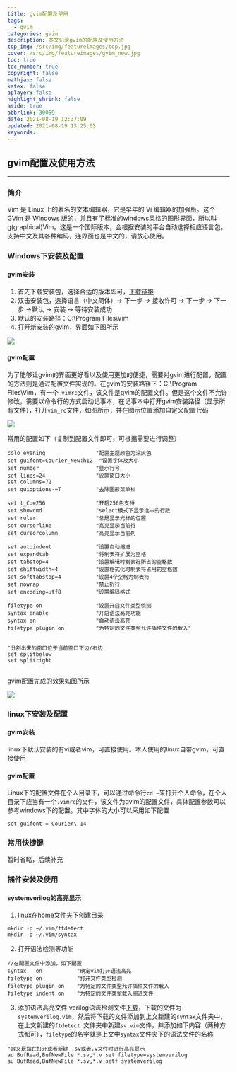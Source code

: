 ```yaml
---
title: gvim配置及使用
tags:
  - gvim
categories: gvim
description: 本文记录gvim的配置及使用方法
top_img: /src/img/featureimages/top.jpg
cover: /src/img/featureimages/gvim_new.jpg
toc: true
toc_number: true
copyright: false
mathjax: false
katex: false
aplayer: false
highlight_shrink: false
aside: true
abbrlink: 30059
date: 2021-08-19 12:37:09
updated: 2021-08-19 13:25:05
keywords:
---
```


##  gvim配置及使用方法

---

### 简介

Vim 是 Linux 上的著名的文本编辑器，它是早年的 Vi 编辑器的加强版。这个 GVim 是 Windows 版的，并且有了标准的windows风格的图形界面，所以叫g(graphical)Vim。这是一个国际版本，会根据安装的平台自动选择相应语言包，支持中文及其各种编码，连界面也是中文的，请放心使用。

### Windows下安装及配置

#### gvim安装

1. 首先下载安装包，选择合适的版本即可，[下载链接](https://github.com/vim/vim-win32-installer/releases)
2. 双击安装包，选择语言（中文简体）-> 下一步 -> 接收许可 -> 下一步 -> 下一步 ->默认 -> 安装 -> 等待安装成功
3. 默认的安装路径：C:\Program Files\Vim
4. 打开新安装的gvim，界面如下图所示

![](https://cdn.jsdelivr.net/gh/wuyasheng/pic_bed/images_blog/gvim_use/gvim_use_01.png)

#### gvim配置

为了能够让gvim的界面更好看以及使用更加的便捷，需要对gvim进行配置，配置的方法则是通过配置文件实现的。在gvim的安装路径下：C:\Program Files\Vim，有一个`_vimrc`文件，该文件是gvim的配置文件。但是这个文件不允许修改，需要以命令行的方式启动记事本，在记事本中打开gvim安装路径（显示所有文件），打开`vim_rc`文件，如图所示，并在图示位置添加自定义配置代码

![](https://cdn.jsdelivr.net/gh/wuyasheng/pic_bed/images_blog/gvim_use/gvim_use_02.png)

常用的配置如下（复制到配置文件即可，可根据需要进行调整）

```
colo evening				"配置主题颜色为深灰色
set guifont=Courier_New:h12	 "设置字体及大小
set	number					"显示行号
set lines=24				"设置窗口大小
set columns=72
set guioptions-=T 			"去除图形菜单栏

set t_Co=256        		"开启256色支持
set showcmd     			"select模式下显示选中的行数
set ruler       			"总是显示光标的位置
set cursorline      		"高亮显示当前行
set cursorcolumn 			"高亮显示当前列

set autoindent      		"设置自动缩进
set expandtab       		"将制表符扩展为空格
set tabstop=4       		"设置编辑时制表符所占的空格数
set shiftwidth=4    		"设置格式化时制表符占用的空格数
set softtabstop=4			"设置4个空格为制表符
set nowrap     				"禁止折行
set encoding=utf8			"设置编码格式

filetype on     			"设置开启文件类型侦测
syntax enable       		"开启语法高亮功能
syntax on       			"自动语法高亮
filetype plugin on			"为特定的文件类型允许插件文件的载入"


"分割出来的窗口位于当前窗口下边/右边
set splitbelow
set splitright


```

gvim配置完成的效果如图所示

![](https://cdn.jsdelivr.net/gh/wuyasheng/pic_bed/images_blog/gvim_use/gvim_use_03.png)



### linux下安装及配置

#### gvim安装

linux下默认安装的有vi或者vim，可直接使用。本人使用的linux自带gvim，可直接使用

#### gvim配置

Linux下的配置文件在个人目录下，可以通过命令行`cd ~`来打开个人命令，在个人目录下应当有一个`.vimrc`的文件，该文件为gvim的配置文件，具体配置参数可以参考windows下的配置。其中字体的大小可以采用如下配置

```
set guifont = Courier\ 14
```



### 常用快捷键

暂时省略，后续补充



### 插件安装及使用

#### systemverilog的高亮显示

1. linux在home文件夹下创建目录
```
mkdir -p ~/.vim/ftdetect 
mkdir -p ~/.vim/syntax
```
2. 打开语法检测等功能
```
//在配置文件中添加，如下配置
syntax   on           "确定vim打开语法高亮 
filetype on           "打开文件类型检测 
filetype plugin on    "为特定的文件类型允许插件文件的载入 
filetype indent on    "为特定的文件类型载入缩进文件
```
3. 添加语法高亮文件
verilog语法检测文件[下载](https://www.vim.org/scripts/script.php?script_id=1573)，下载的文件为`systemverilog.vim`，然后将下载的文件添加到上文新建的`syntax`文件夹中，在上文新建的`ftdetect `文件夹中新建`sv.vim`文件，并添加如下内容（两种方式都可），`filetype`的名字就是上文中`syntax`文件夹下的语法文件的名称
```
"含义是指在打开或者新建 .sv或者.v文件时进行高亮显示
au BufRead,BufNewFile *.sv,*.v set filetype=systemverilog
au BufRead,BufNewFile *.sv,*.v setf systemverilog
```







